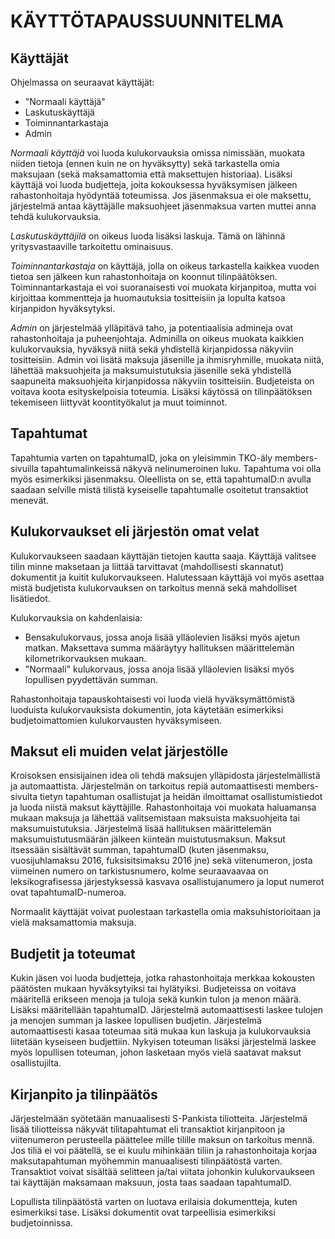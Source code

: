 # KÄYTTÖTAPAUSSUUNNITELMA

## Käyttäjät
Ohjelmassa on seuraavat käyttäjät:
  * "Normaali käyttäjä"
  * Laskutuskäyttäjä
  * Toiminnantarkastaja
  * Admin
  
*Normaali käyttäjä* voi luoda kulukorvauksia omissa nimissään, muokata niiden tietoja (ennen kuin ne on hyväksytty) sekä tarkastella omia maksujaan (sekä maksamattomia että maksettujen historiaa). Lisäksi käyttäjä voi luoda budjetteja, joita kokouksessa hyväksymisen jälkeen rahastonhoitaja hyödyntää toteumissa. Jos jäsenmaksua ei ole maksettu, järjestelmä antaa käyttäjälle maksuohjeet jäsenmaksua varten muttei anna tehdä kulukorvauksia.

*Laskutuskäyttäjilä* on oikeus luoda lisäksi laskuja. Tämä on lähinnä yritysvastaaville tarkoitettu ominaisuus.

*Toiminnantarkastaja* on käyttäjä, jolla on oikeus tarkastella kaikkea vuoden tietoa sen jälkeen kun rahastonhoitaja on koonnut tilinpäätöksen. Toiminnantarkastaja ei voi suoranaisesti voi muokata kirjanpitoa, mutta voi kirjoittaa kommentteja ja huomautuksia tositteisiin ja lopulta katsoa kirjanpidon hyväksytyksi.

*Admin* on järjestelmää ylläpitävä taho, ja potentiaalisia admineja ovat rahastonhoitaja ja puheenjohtaja. Adminilla on oikeus muokata kaikkien kulukorvauksia, hyväksyä niitä sekä yhdistellä kirjanpidossa näkyviin tositteisiin. Admin voi lisätä maksuja jäsenille ja ihmisryhmille, muokata niitä, lähettää maksuohjeita ja maksumuistutuksia jäsenille sekä yhdistellä saapuneita maksuohjeita kirjanpidossa näkyviin tositteisiin. Budjeteista on voitava koota esityskelpoisia toteumia. Lisäksi käytössä on tilinpäätöksen tekemiseen liittyvät koontityökalut ja muut toiminnot.

## Tapahtumat
Tapahtumia varten on tapahtumaID, joka on yleisimmin TKO-äly members-sivuilla tapahtumalinkeissä näkyvä nelinumeroinen luku. Tapahtuma voi olla myös esimerkiksi jäsenmaksu. Oleellista on se, että tapahtumaID:n avulla saadaan selville mistä tilistä kyseiselle tapahtumalle osoitetut transaktiot menevät.

## Kulukorvaukset eli järjestön omat velat
Kulukorvaukseen saadaan käyttäjän tietojen kautta saaja. Käyttäjä valitsee tilin minne maksetaan ja liittää tarvittavat (mahdollisesti skannatut) dokumentit ja kuitit kulukorvaukseen. Halutessaan käyttäjä voi myös asettaa mistä budjetista kulukorvauksen on tarkoitus mennä sekä mahdolliset lisätiedot.

Kulukorvauksia on kahdenlaisia:
  * Bensakulukorvaus, jossa anoja lisää ylläolevien lisäksi myös ajetun matkan. Maksettava summa määräytyy hallituksen määrittelemän kilometrikorvauksen mukaan.
  * "Normaali" kulukorvaus, jossa anoja lisää ylläolevien lisäksi myös lopullisen pyydettävän summan.
  
Rahastonhoitaja tapauskohtaisesti voi luoda vielä hyväksymättömistä luoduista kulukorvauksista dokumentin, jota käytetään esimerkiksi budjetoimattomien kulukorvausten hyväksymiseen.

## Maksut eli muiden velat järjestölle
Kroisoksen ensisijainen idea oli tehdä maksujen ylläpidosta järjestelmällistä ja automaattista. Järjestelmän on tarkoitus repiä automaattisesti members-sivulta tietyn tapahtuman osallistujat ja heidän ilmoittamat osallistumistiedot ja luoda niistä maksut käyttäjille. Rahastonhoitaja voi muokata haluamansa mukaan maksuja ja lähettää valitsemistaan maksuista maksuohjeita tai maksumuistutuksia. Järjestelmä lisää hallituksen määrittelemän maksumuistutusmäärän jälkeen kiinteän muistutusmaksun. Maksut itsessään sisältävät summan, tapahtumaID (kuten jäsenmaksu, vuosijuhlamaksu 2016, fuksisitsimaksu 2016 jne) sekä viitenumeron, josta viimeinen numero on tarkistusnumero, kolme seuraavaavaa on leksikografisessa järjestyksessä kasvava osallistujanumero ja loput numerot ovat tapahtumaID-numeroa.

Normaalit käyttäjät voivat puolestaan tarkastella omia maksuhistorioitaan ja vielä maksamattomia maksuja.

## Budjetit ja toteumat
Kukin jäsen voi luoda budjetteja, jotka rahastonhoitaja merkkaa kokousten päätösten mukaan hyväksytyiksi tai hylätyiksi. Budjeteissa on voitava määritellä erikseen menoja ja tuloja sekä kunkin tulon ja menon määrä. Lisäksi määritellään tapahtumaID. Järjestelmä automaattisesti laskee tulojen ja menojen summan ja laskee lopullisen budjetin. Järjestelmä automaattisesti kasaa toteumaa sitä mukaa kun laskuja ja kulukorvauksia liitetään kyseiseen budjettiin. Nykyisen toteuman lisäksi järjestelmä laskee myös lopullisen toteuman, johon lasketaan myös vielä saatavat maksut osallistujilta.

## Kirjanpito ja tilinpäätös
Järjestelmään syötetään manuaalisesti S-Pankista tiliotteita. Järjestelmä lisää tiliotteissa näkyvät tilitapahtumat eli transaktiot kirjanpitoon ja viitenumeron perusteella päättelee mille tilille maksun on tarkoitus mennä. Jos tiliä ei voi päätellä, se ei kuulu mihinkään tiliin ja rahastonhoitaja korjaa maksutapahtuman myöhemmin manuaalisesti tilinpäätöstä varten. Transaktiot voivat sisältää selitteen ja/tai viitata johonkin kulukorvaukseen tai käyttäjän maksamaan maksuun, josta taas saadaan tapahtumaID.

Lopullista tilinpäätöstä varten on luotava erilaisia dokumentteja, kuten esimerkiksi tase. Lisäksi dokumentit ovat tarpeellisia esimerkiksi budjetoinnissa.
